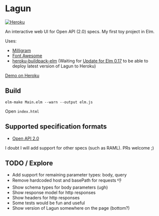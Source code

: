 # Lagun

[![Heroku](http://heroku-badge.herokuapp.com/?app=trylagun&style=flat)](http://trylagun.herokuapp.com/)

An interactive web UI for Open API (2.0) specs. My first toy project in Elm.

Uses:

- [Milligram](https://milligram.github.io/)
- [Font Awesome](https://fortawesome.github.io/Font-Awesome/)
- [heroku-buildpack-elm](https://github.com/srid/heroku-buildpack-elm) (Waiting for [Update for Elm 0.17](https://github.com/srid/heroku-buildpack-elm/issues/16) to be able to deploy latest version of Lagun to Heroku)

[Demo on Heroku](http://trylagun.herokuapp.com/)

## Build

    elm-make Main.elm --warn --output elm.js

Open `index.html`

## Supported specification formats

- [Open API 2.0](https://github.com/OAI/OpenAPI-Specification/blob/master/versions/2.0.md)

I doubt I will add support for other specs (such as RAML). PRs welcome ;)

## TODO / Explore

- Add support for remaining parameter types: body, query
- Remove hardcoded host and basePath for requests :-1:
- Show schema types for body parameters (ugh)
- Show response model for http responses
- Show headers for http responses
- Some tests would be fun and useful
- Show version of Lagun somewhere on the page (bottom?)
